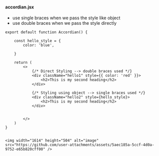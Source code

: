 #### accordian.jsx
- use single braces when we pass the style like object
- use double braces when we pass the style directly

```
export default function Accordian() {

    const hello_style = {
        color: 'blue',
        
    }

    return (
        <>
            {/* Direct Styling --> double braces used */}
            <div className="hello1" style={{ color: 'red' }}>
                <h2>This is my second heading</h2>
            </div>

            {/* Styling using object --> single braces used */}
            <div className="hello2" style={hello_style}>
                <h2>This is my second heading</h2>
            </div>


        </>
    )
}


<img width="1614" height="504" alt="image" src="https://github.com/user-attachments/assets/5aec185a-5ccf-4d0a-9752-e65b820cff00" />



```
